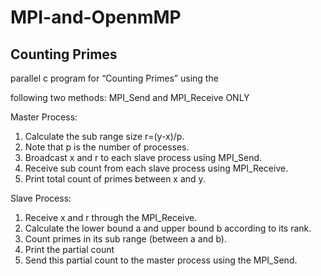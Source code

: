 # MPI-and-OpenmMP

## Counting Primes

parallel c program for “Counting Primes” using the

following two methods: MPI_Send and MPI_Receive ONLY

Master Process:
1. Calculate the sub range size r=(y-x)/p.
2. Note that p is the number of processes.
3. Broadcast x and r to each slave process using MPI_Send.
4. Receive sub count from each slave process using MPI_Receive.
5. Print total count of primes between x and y.

Slave Process:
1. Receive x and r through the MPI_Receive.
2. Calculate the lower bound a and upper bound b according to its rank.
3. Count primes in its sub range (between a and b).
4. Print the partial count
5. Send this partial count to the master process using the MPI_Send.



